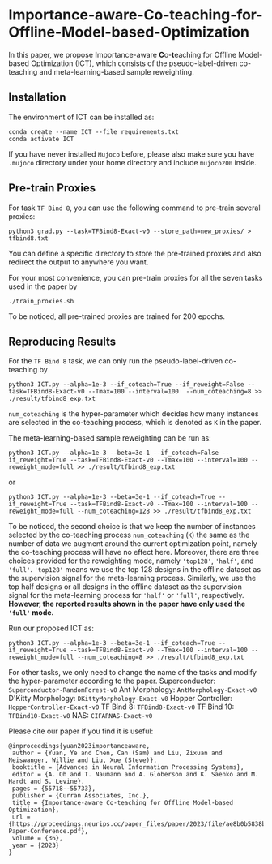# Importance-aware-Co-teaching-for-Offline-Model-based-Optimization

In this paper, we propose **I**mportance-aware **C**o-**t**eaching for Offline Model-based Optimization (ICT), which consists of the pseudo-label-driven co-teaching and meta-learning-based sample reweighting. 

## Installation
The environment of ICT can be installed as:
```
conda create --name ICT --file requirements.txt
conda activate ICT
```

If you have never installed `Mujoco` before, please also make sure you have `.mujoco` directory under your home directory and include `mujoco200` inside.

## Pre-train Proxies
For task `TF Bind 8`, you can use the following command to pre-train several proxies:
```
python3 grad.py --task=TFBind8-Exact-v0 --store_path=new_proxies/ > tfbind8.txt
```
You can define a specific directory to store the pre-trained proxies and also redirect the output to anywhere you want.

For your most convenience, you can pre-train proxies for all the seven tasks used in the paper by 
```
./train_proxies.sh
```

To be noticed, all pre-trained proxies are trained for 200 epochs.

## Reproducing Results
For the `TF Bind 8` task, we can only run the pseudo-label-driven co-teaching by 
```
python3 ICT.py --alpha=1e-3 --if_coteach=True --if_reweight=False --task=TFBind8-Exact-v0 --Tmax=100 --interval=100  --num_coteaching=8 >> ./result/tfbind8_exp.txt
```
`num_coteaching` is the hyper-parameter which decides how many instances are selected in the co-teaching process, which is denoted as `K`  in the paper.

The meta-learning-based sample reweighting can be run as:
```
python3 ICT.py --alpha=1e-3 --beta=3e-1 --if_coteach=False --if_reweight=True --task=TFBind8-Exact-v0 --Tmax=100 --interval=100 --reweight_mode=full >> ./result/tfbind8_exp.txt
```
or
```
python3 ICT.py --alpha=1e-3 --beta=3e-1 --if_coteach=True --if_reweight=True --task=TFBind8-Exact-v0 --Tmax=100 --interval=100 --reweight_mode=full --num_coteaching=128 >> ./result/tfbind8_exp.txt
```
To be noticed, the second choice is that we keep the number of instances selected by the co-teaching process `num_coteaching` (`K`) the same as the number of data we augment around the current optimization point, namely the co-teaching process will have no effect here.
Moreover, there are three choices provided for the reweighting mode, namely `'top128'`, `'half'`, and `'full'`. `'top128'` means we use the top 128 designs in the offline dataset as the supervision signal for the meta-learning process. Similarly, we use the top half designs or all designs in the offline dataset as the supervision signal for the meta-learning process for `'half'` or `'full'`, respectively. 
**However, the reported results shown in the paper have only used the `'full'` mode.**

Run our proposed ICT as:
```
python3 ICT.py --alpha=1e-3 --beta=3e-1 --if_coteach=True --if_reweight=True --task=TFBind8-Exact-v0 --Tmax=100 --interval=100 --reweight_mode=full --num_coteaching=8 >> ./result/tfbind8_exp.txt
```

For other tasks, we only need to change the name of the tasks and modify the hyper-parameter according to the paper.
Superconductor: `Superconductor-RandomForest-v0`
Ant Morphology: `AntMorphology-Exact-v0`
D'Kitty Morphology: `DKittyMorphology-Exact-v0`
Hopper Controller: `HopperController-Exact-v0`
TF Bind 8: `TFBind8-Exact-v0`
TF Bind 10: `TFBind10-Exact-v0`
NAS: `CIFARNAS-Exact-v0`

Please cite our paper if you find it is useful:
```
@inproceedings{yuan2023importanceaware,
 author = {Yuan, Ye and Chen, Can (Sam) and Liu, Zixuan and Neiswanger, Willie and Liu, Xue (Steve)},
 booktitle = {Advances in Neural Information Processing Systems},
 editor = {A. Oh and T. Naumann and A. Globerson and K. Saenko and M. Hardt and S. Levine},
 pages = {55718--55733},
 publisher = {Curran Associates, Inc.},
 title = {Importance-aware Co-teaching for Offline Model-based Optimization},
 url = {https://proceedings.neurips.cc/paper_files/paper/2023/file/ae8b0b5838ba510daff1198474e7b984-Paper-Conference.pdf},
 volume = {36},
 year = {2023}
}
```
